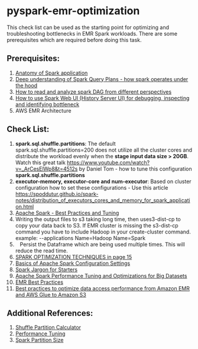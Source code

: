 # pyspark-emr-optimization

This check list can be used as the starting point for optimizing and troubleshooting bottlenecks in EMR Spark workloads. There are some prerequisites which are required before doing this task. 

## Prerequisites: 

1. [Anatomy of Spark application](https://luminousmen.com/post/spark-anatomy-of-spark-application?source=post_page-----ca4faff40d45--------------------------------)
2. [Deep understanding of Spark Query Plans - how spark operates under the hood](https://dzone.com/articles/reading-spark-query-plans)
3. [How to read and analyze spark DAG from different perspectives](https://dzone.com/articles/reading-spark-dags)
4. [How to use Spark Web UI (History Server UI) for debugging, inspecting and identifying bottleneck](https://spark.apache.org/docs/3.1.1/web-ui.html)
5. AWS EMR Architecture
   
## Check List:

1. **spark.sql.shuffle.partitions**: The default spark.sql.shuffle.partitions=200 does not utilize all the cluster cores and distribute the workload evenly when the **stage input data size > 20GB**. Watch this great talk https://www.youtube.com/watch?v=_ArCesElWp8&t=4512s  by Daniel Tom - how to tune this configuration **spark.sql.shuffle.partitions**
2. **executor-memory, executor-core and num-executor**: Based on cluster configuration how to set these configurations - Use this article https://spoddutur.github.io/spark-notes/distribution_of_executors_cores_and_memory_for_spark_application.html
3. [Apache Spark - Best Practices and Tuning](https://umbertogriffo.gitbook.io/apache-spark-best-practices-and-tuning/)
4. Writing the output files to s3 taking long time, then uses3-dist-cp to copy your data back to S3. If EMR cluster is missing the s3-dist-cp command you have to include Hadoop in your create-cluster command. example: --applications Name=Hadoop Name=Spark
5.    Persist the Dataframe which are being used multiple times. This will reduce the read time.
6. [SPARK OPTIMIZATION TECHNIQUES in page 15](docs/databricks_spark_ui.pdf)
7. [Basics of Apache Spark Configuration Settings](https://towardsdatascience.com/basics-of-apache-spark-configuration-settings-ca4faff40d45)
8. [Spark Jargon for Starters](https://mageswaran1989.medium.com/spark-jargon-for-starters-af1fd8117ada)
9. [Apache Spark Performance Tuning and Optimizations for Big Datasets](https://mageswaran1989.medium.com/spark-optimizations-for-advanced-users-spark-cheat-sheet-d74464618c20)
10. [EMR Best Practices](https://aws.github.io/aws-emr-best-practices/applications/spark/best_practices/)
11. [Best practices to optimize data access performance from Amazon EMR and AWS Glue to Amazon S3](https://aws.amazon.com/blogs/big-data/best-practices-to-optimize-data-access-performance-from-amazon-emr-and-aws-glue-to-amazon-s3/)

## Additional References:
1. [Shuffle Partition Calculator](https://justinbreese.com/spark-shuffle-partition-calculator/)
2. [Performance Tuning](https://spark.apache.org/docs/latest/sql-performance-tuning.html)
3. [Spark Partition Size](https://sparkbyexamples.com/spark/spark-partition-size/)


   
